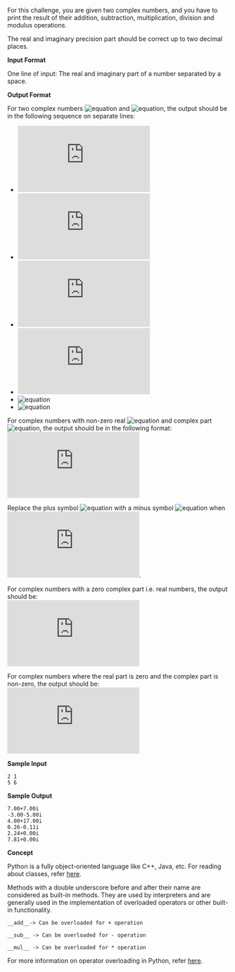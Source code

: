 For this challenge, you are given two complex numbers, and you have to print the result of their addition, subtraction, multiplication, division and modulus operations.

The real and imaginary precision part should be correct up to two decimal places.

__Input Format__

One line of input: The real and imaginary part of a number separated by a space.

__Output Format__

For two complex numbers ![equation](http://latex.codecogs.com/svg.latex?\inline&space;C) and ![equation](http://latex.codecogs.com/svg.latex?\inline&space;D), the output should be in the following sequence on separate lines:
* ![equation](https://latex.codecogs.com/svg.latex?%5Cinline%20C%20&plus;%20D)
* ![equation](https://latex.codecogs.com/svg.latex?%5Cinline%20C%20-%20D)
* ![equation](https://latex.codecogs.com/svg.latex?%5Cinline%20C%20*%20D)
* ![equation](https://latex.codecogs.com/svg.latex?%5Cinline%20C%20/%20D)
* ![equation](http://latex.codecogs.com/svg.latex?\inline&space;mod(C))
* ![equation](http://latex.codecogs.com/svg.latex?\inline&space;mod(D))
 
For complex numbers with non-zero real ![equation](http://latex.codecogs.com/svg.latex?\inline&space;(A)) and complex part ![equation](http://latex.codecogs.com/svg.latex?\inline&space;(B)), the output should be in the following format: <br>
![equation](https://latex.codecogs.com/svg.latex?%5Cinline%20A%20&plus;%20Bi) 

Replace the plus symbol ![equation](http://latex.codecogs.com/svg.latex?\inline&space;(+)) with a minus symbol ![equation](http://latex.codecogs.com/svg.latex?\inline&space;(-)) when ![equation](https://latex.codecogs.com/svg.latex?%5Cinline%20B%20%3C%200).

For complex numbers with a zero complex part i.e. real numbers, the output should be: <br>
![equation](https://latex.codecogs.com/svg.latex?%5Cinline%20A%20&plus;%200.00i)

For complex numbers where the real part is zero and the complex part is non-zero, the output should be: <br>
![equation](https://latex.codecogs.com/svg.latex?%5Cinline%200.00%20&plus;%20Bi)

__Sample Input__
```commandline
2 1
5 6
```
__Sample Output__
```commandline
7.00+7.00i
-3.00-5.00i
4.00+17.00i
0.26-0.11i
2.24+0.00i
7.81+0.00i
```
__Concept__

Python is a fully object-oriented language like C++, Java, etc. For reading about classes, refer [here](http://www.diveintopython3.net/iterators.html#defining-classes). 

Methods with a double underscore before and after their name are considered as built-in methods. They are used by interpreters and are generally used in the implementation of overloaded operators or other built-in functionality. 

```commandline
__add__-> Can be overloaded for + operation
```

```commandline
__sub__ -> Can be overloaded for - operation
```

```commandline
__mul__ -> Can be overloaded for * operation
```

For more information on operator overloading in Python, refer [here](http://docs.python.org/3.2/reference/datamodel.html).